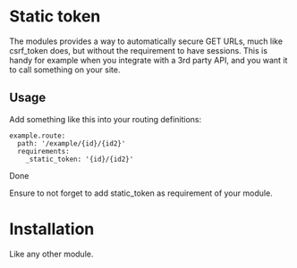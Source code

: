 # Static token

The modules provides a way to automatically secure GET URLs, much like csrf_token does, but without the requirement to have sessions.
This is handy for example when you integrate with a 3rd party API, and you want it to call something on your site.

## Usage

Add something like this into your routing definitions:

```
example.route:
  path: '/example/{id}/{id2}'
  requirements:
    _static_token: '{id}/{id2}'
```

Done

Ensure to not forget to add static_token as requirement of your module.

# Installation

Like any other module.
